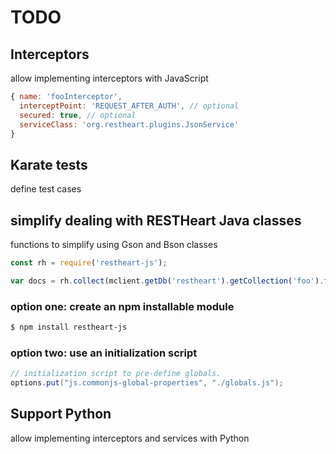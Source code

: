 # TODO

## Interceptors

allow implementing interceptors with JavaScript

```javascript
{ name: 'fooInterceptor',
  interceptPoint: 'REQUEST_AFTER_AUTH', // optional
  secured: true, // optional
  serviceClass: 'org.restheart.plugins.JsonService'
}
```

## Karate tests

define test cases

## simplify dealing with RESTHeart Java classes

functions to simplify using Gson and Bson classes

```javascript
const rh = require('restheart-js');

var docs = rh.collect(mclient.getDb('restheart').getCollection('foo').find());
```

### option one: create an npm installable module

```bash
$ npm install restheart-js
```

### option two: use an initialization script

```java
// initialization script to pre-define globals.
options.put("js.commonjs-global-properties", "./globals.js");
```

## Support Python

allow implementing interceptors and services with Python